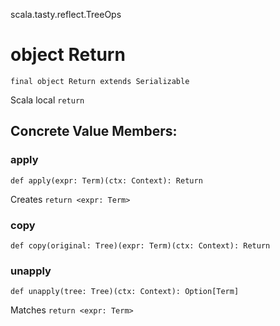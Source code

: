 scala.tasty.reflect.TreeOps
# object Return

<pre><code class="language-scala" >final object Return extends Serializable</pre></code>
Scala local `return`

## Concrete Value Members:
### apply
<pre><code class="language-scala" >def apply(expr: Term)(ctx: Context): Return</pre></code>
Creates `return <expr: Term>`

### copy
<pre><code class="language-scala" >def copy(original: Tree)(expr: Term)(ctx: Context): Return</pre></code>

### unapply
<pre><code class="language-scala" >def unapply(tree: Tree)(ctx: Context): Option[Term]</pre></code>
Matches `return <expr: Term>`

